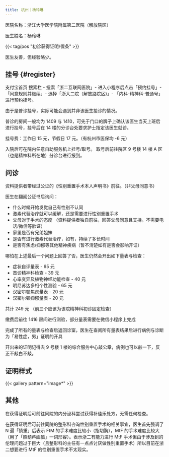 ```yaml
---
title: 杭州｜杨玲琳
---
```


医院名称：浙江大学医学院附属第二医院（解放院区）

医生姓名：杨玲琳

{{< tag/pos "初诊获得证明/假条" >}}

医生友善，但经验略少。

## 挂号 {#register}

支付宝首页 搜索栏 - 搜索「浙二互联网医院」- 进入小程序后点击「预约挂号」-「同意规则并继续」- 选择「浙大二院（解放路院区)」- 「内科-精神科-普通号」进行预约挂号。

由于是普诊挂号，实际可能会遇到并非该医生接诊的情况。

普诊的房间一般均为 1409 与 1410，可先于门口的牌子上确认该医生当天上班后进行挂号，挂号后在 14 楼的分诊台处要求护士指定该医生就诊。

挂号费：工作日 15 元，节假日 17 元。（有杭州市医保均 -6 元）

入院后可在院内任意自助服务机上挂号/取号。
取号后前往院区 9 号楼 14 楼 A 区（也是精神科所在地）分诊台进行报到。

## 问诊

资料提供者带经过公证的《性别重置手术本人声明书》前往。（非父母同意书）

医生在翻阅公证书后询问：

- 什么时候开始发觉自己有性别不认同
- 激素代替治疗就可以缓解，还是需要进行性别重置手术
- 父母对于手术的态度 （资料提供者独自前往，回答父母同意且支持。不需要电话/微信等验证）
- 家里是否有兄弟姐妹
- 是否有进行激素代替治疗，如有，持续了多长时间
- 是否有焦虑/抑郁等其他精神疾病（暂不清楚如有是否会影响开证）

哪怕在上述最后一个问题上回答了否，医生仍然会开出如下量表与检查：

- 症状自评量表 - 65 元
- 首诊精神科检查 - 39 元
- 心率变异及植物神经功能检查 - 40 元
- 明尼苏达多相个性测验 - 65 元
- 汉密尔顿焦虑量表 - 20 元
- 汉密尔顿抑郁量表 - 20 元

共计 249 元 （前三个应该为该院精神科初诊固定检查）

缴费后前往 1416 房间进行测验，部分量表需要在微信小程序上完成

完成了所有的量表与检查后返回诊室，医生在查阅所有量表结果后进行病例与诊断为「易性症，男」证明的开具

开出来的证明记得去 9 号楼 1 楼的综合服务中心敲公章，病例也可以敲一下，反正不敲白不敲。

## 证明样式

{{< gallery pattern="image*" >}}

## 其他

在获得证明后可前往同院的内分泌科尝试获得补佳乐处方，无需任何检查。

在获得证明后可前往同院的整形科咨询性别重置手术的相关事宜，医生首先强调了 N 遍「慎重」后表示 FtM 的手术难度比较小（指切胸），MtF 的手术难度比较大（用了「照葫芦画瓢」一词形容）。表示浙二有能力进行 MtF 手术但由于涉及到的伦理问题过于巨大（且整形科的主任有一点点讨厌做性别重置手术）所以目前在浙二想要进行 MtF 的性别重置手术不太现实。
